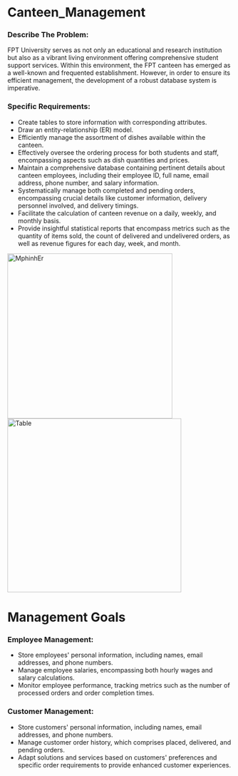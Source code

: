 # Canteen_Management
### Describe The Problem:
FPT University serves as not only an educational and research institution but also as a vibrant living environment offering comprehensive student support services. Within this environment, the FPT canteen has emerged as a well-known and frequented establishment. However, in order to ensure its efficient management, the development of a robust database system is imperative.
### Specific Requirements:
+ Create tables to store information with corresponding attributes.
+ Draw an entity-relationship (ER) model.
+ Efficiently manage the assortment of dishes available within the canteen.
+ Effectively oversee the ordering process for both students and staff, encompassing aspects such as dish quantities and prices.
+ Maintain a comprehensive database containing pertinent details about canteen employees, including their employee ID, full name, email address, phone number, and salary information.
+ Systematically manage both completed and pending orders, encompassing crucial details like customer information, delivery personnel involved, and delivery timings.
+ Facilitate the calculation of canteen revenue on a daily, weekly, and monthly basis.
+ Provide insightful statistical reports that encompass metrics such as the quantity of items sold, the count of delivered and undelivered orders, as well as revenue figures for each day, week, and month.

<img src="https://github.com/Vietpr/Canteen_Management/assets/113697984/345f63d5-3f71-4158-96ae-87522bf093d7" alt="MphinhEr" width="370px"/> <img src="https://github.com/Vietpr/Canteen_Management/assets/113697984/7c05426b-97e8-48a2-ba8c-b946d64da6cf" alt="Table" width="390px"/> 

# Management Goals
### Employee Management:
+ Store employees' personal information, including names, email addresses, and phone numbers.
+ Manage employee salaries, encompassing both hourly wages and salary calculations.
+ Monitor employee performance, tracking metrics such as the number of processed orders and order completion times.
### Customer Management:
+ Store customers' personal information, including names, email addresses, and phone numbers.
+ Manage customer order history, which comprises placed, delivered, and pending orders.
+ Adapt solutions and services based on customers' preferences and specific order requirements to provide enhanced customer experiences.

